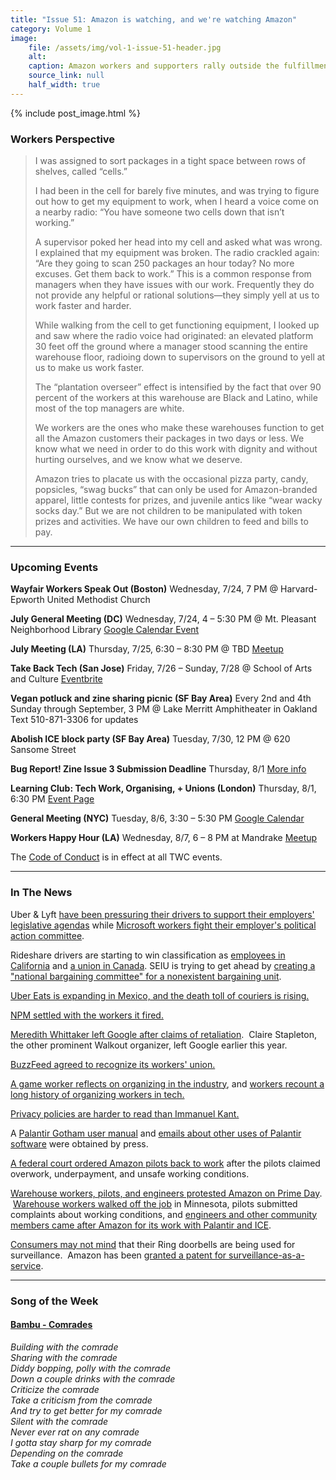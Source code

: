 ```yaml
---
title: "Issue 51: Amazon is watching, and we're watching Amazon"
category: Volume 1
image:
    file: /assets/img/vol-1-issue-51-header.jpg
    alt:
    caption: Amazon workers and supporters rally outside the fulfillment center in Shakopee on Prime Day
    source_link: null
    half_width: true
---
```


<!-- Content imported from: https://us11.campaign-archive.com/?e=dbff030191&u=194e57c175176cfd13007a197&id=94b31e365f -->

<!--excerpt-->

{% include post_image.html %}

###  Workers Perspective

> I was assigned to sort packages in a tight space between rows of shelves, called “cells.”
>
> I had been in the cell for barely five minutes, and was trying to figure out how to get my equipment to work, when I heard a voice come on a nearby radio: “You have someone two cells down that isn’t working.”
>
> A supervisor poked her head into my cell and asked what was wrong. I explained that my equipment was broken. The radio crackled again: “Are they going to scan 250 packages an hour today? No more excuses. Get them back to work.” This is a common response from managers when they have issues with our work. Frequently they do not provide any helpful or rational solutions—they simply yell at us to work faster and harder.
>
> While walking from the cell to get functioning equipment, I looked up and saw where the radio voice had originated: an elevated platform 30 feet off the ground where a manager stood scanning the entire warehouse floor, radioing down to supervisors on the ground to yell at us to make us work faster.
>
> The “plantation overseer” effect is intensified by the fact that over 90 percent of the workers at this warehouse are Black and Latino, while most of the top managers are white.
>
> We workers are the ones who make these warehouses function to get all the Amazon customers their packages in two days or less. We know what we need in order to do this work with dignity and without hurting ourselves, and we know what we deserve.
>
> Amazon tries to placate us with the occasional pizza party, candy, popsicles, “swag bucks” that can only be used for Amazon-branded apparel, little contests for prizes, and juvenile antics like “wear wacky socks day.” But we are not children to be manipulated with token prizes and activities. We have our own children to feed and bills to pay.

***

###  Upcoming Events

**Wayfair Workers Speak Out (Boston)**
Wednesday, 7/24, 7 PM @ Harvard-Epworth United Methodist Church

**July General Meeting (DC)**
Wednesday, 7/24, 4 – 5:30 PM @ Mt. Pleasant Neighborhood Library
[Google Calendar Event](https://www.google.com/calendar/event?eid=Nmo1aXJybmdsbWd2ZzNzaHBvZDIyZ2s3NnQgYzRrMzVscGt2YW1wMmZuMm1yMXA1YzBzMzRAZw&ctz=America/New_York)

**July Meeting (LA)**
Thursday, 7/25, 6:30 – 8:30 PM @ TBD
[Meetup](https://www.meetup.com/Tech-Workers-Coalition-LA/events/262926446/)

**Take Back Tech (San Jose)**
Friday, 7/26 – Sunday, 7/28 @ School of Arts and Culture
[Eventbrite](https://www.eventbrite.com/e/take-back-tech-tickets-62359088713)

**Vegan potluck and zine sharing picnic (SF Bay Area)**
Every 2nd and 4th Sunday through September, 3 PM @ Lake Merritt Amphitheater in Oakland
Text 510-871-3306 for updates

**Abolish ICE block party (SF Bay Area)**
Tuesday, 7/30, 12 PM @ 620 Sansome Street

**Bug Report! Zine Issue 3 Submission Deadline**
Thursday, 8/1
[More info](https://bugreportzine.noblogs.org/post/2019/07/14/submit-to-issue-3-on-call-to-action/)

**Learning Club: Tech Work, Organising, + Unions (London)**
Thursday, 8/1, 6:30 PM
[Event Page](https://attending.io/events/tech-work-organising-unions)

**General Meeting (NYC)**
Tuesday, 8/6, 3:30 – 5:30 PM
[Google Calendar](https://www.google.com/calendar/event?eid=N2Z0Ymlrb21qdG1kdm1sa2VhNDc5cm1kNXQgdGVjaHdvcmtlcnNjb2FsaXRpb25ueWNAbQ)

**Workers Happy Hour (LA)**
Wednesday, 8/7, 6 – 8 PM at Mandrake
[Meetup](https://www.meetup.com/Tech-Workers-Coalition-LA/events/nxbqxqyzlbkb/)

The [Code of Conduct](https://techworkerscoalition.org/community-guide.html) is in effect at all TWC events.

***

###  In The News

Uber & Lyft [have been pressuring their drivers to support their employers' legislative agendas](https://missionlocal.org/2019/06/uber-and-lyft-lobby-drivers-to-oppose-state-bill-through-in-app-messages/) while [Microsoft workers fight their employer's political action committee](https://onezero.medium.com/a-group-of-microsoft-employees-is-fighting-the-companys-political-action-committee-7dae732290e3).

Rideshare drivers are starting to win classification as [employees in California](https://gizmodo.com/workers-rack-up-another-victory-as-california-preps-to-1836259133) and [a union in Canada](https://www.globenewswire.com/news-release/2019/06/24/1873334/0/en/Toronto-Uber-drivers-join-the-union-UFCW-Canada-MEDIA-CONFERENCE-ALERT.html). SEIU is trying to get ahead by [creating a "national bargaining committee" for a nonexistent bargaining unit](https://twitter.com/veenadubal/status/1145406767930544128).

[Uber Eats is expanding in Mexico, and the death toll of couriers is rising.](https://www.theverge.com/2019/7/3/20679004/uber-eats-mexico-delivery-courier-death-injury-insurance-expansion)

[NPM settled with the workers it fired.](https://www.theregister.co.uk/2019/07/02/npm_abandons_settlement_talks/)

[Meredith Whittaker left Google after claims of retaliation](https://www.theverge.com/2019/7/16/20695964/google-protest-leader-meredith-whittaker-leaves-company).  Claire Stapleton, the other prominent Walkout organizer, left Google earlier this year.

[BuzzFeed agreed to recognize its workers' union.](https://www.bloomberg.com/news/articles/2019-07-19/buzzfeed-reaches-deal-to-recognize-union-after-months-of-talks)

[A game worker reflects on organizing in the industry](https://seattleiww.org/2019/06/25/game-industry-campaign-postmortem/), and [workers recount a long history of organizing workers in tech.](https://magazine.scienceforthepeople.org/vol22-1/lessons-from-the-long-sixties-for-organizing-in-tech-today/)

[Privacy policies are harder to read than Immanuel Kant.](https://www.nytimes.com/interactive/2019/06/12/opinion/facebook-google-privacy-policies.html)

A [Palantir Gotham user manual](https://www.vice.com/en_us/article/9kx4z8/revealed-this-is-palantirs-top-secret-user-manual-for-cops) and [emails about other uses of Palantir software](https://www.wnyc.org/story/palantir-directly-powers-ice-workplace-raids-emails-show/) were obtained by press.

[A federal court ordered Amazon pilots back to work](https://www.businessinsider.com/amazon-air-work-slowdown-federal-court-ruling-union-contract-dispute-2019-7) after the pilots claimed overwork, underpayment, and unsafe working conditions.

[Warehouse workers, pilots, and engineers protested Amazon on Prime Day](https://www.cbsnews.com/news/amazon-prime-day-2019-protests-by-warehouse-workers-pilots-and-software-engineers/).  [Warehouse workers walked off the job](https://www.theverge.com/2019/7/16/20696154/amazon-prime-day-2019-strike-warehouse-workers-inhumane-conditions-the-rate-productivity) in Minnesota, pilots submitted complaints about working conditions, and [engineers and other community members came after Amazon for its work with Palantir and ICE](https://www.businessinsider.com/amazon-employees-letter-protest-palantir-ice-camps-2019-7).

[Consumers may not mind](https://www.theatlantic.com/technology/archive/2019/06/police-offer-amazon-ring-free-exchange-access/592243/) that their Ring doorbells are being used for surveillance.  Amazon has been [granted a patent for surveillance-as-a-service](https://qz.com/1648875/amazon-receives-us-patent-for-surveillance-as-a-service/).

***

### Song of the Week

#### [Bambu - Comrades](https://www.youtube.com/watch?v=H2VDED--fi8&feature=youtu.be)

_Building with the comrade_  
_Sharing with the comrade_  
_Diddy bopping, polly with the comrade_  
_Down a couple drinks with the comrade_  
_Criticize the comrade_  
_Take a criticism from the comrade_  
_And try to get better for my comrade_  
_Silent with the comrade_  
_Never ever rat on any comrade_  
_I gotta stay sharp for my comrade_  
_Depending on the comrade_  
_Take a couple bullets for my comrade_  
